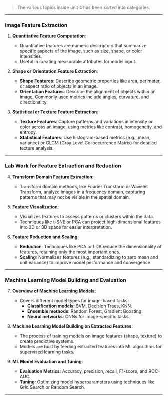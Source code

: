 > The various topics inside unit 4 has been sorted into categories.
---

### **Image Feature Extraction**

1. **Quantitative Feature Computation**:
   - Quantitative features are numeric descriptors that summarize specific aspects of the image, such as size, shape, or color intensities.
   - Useful in creating measurable attributes for model input.

2. **Shape or Orientation Feature Extraction**:
   - **Shape Features**: Describe geometric properties like area, perimeter, or aspect ratio of objects in an image.
   - **Orientation Features**: Describe the alignment of objects within an image. Commonly used metrics include angles, curvature, and directionality.

3. **Statistical or Texture Feature Extraction**:
   - **Texture Features**: Capture patterns and variations in intensity or color across an image, using metrics like contrast, homogeneity, and entropy.
   - **Statistical Features**: Use histogram-based metrics (e.g., mean, variance) or GLCM (Gray Level Co-occurrence Matrix) for detailed texture analysis.

---

### **Lab Work for Feature Extraction and Reduction**

4. **Transform Domain Feature Extraction**:
   - Transform domain methods, like Fourier Transform or Wavelet Transform, analyze images in a frequency domain, capturing patterns that may not be visible in the spatial domain.

5. **Feature Visualization**:
   - Visualizes features to assess patterns or clusters within the data.
   - Techniques like t-SNE or PCA can project high-dimensional features into 2D or 3D space for easier interpretation.

6. **Feature Reduction and Scaling**:
   - **Reduction**: Techniques like PCA or LDA reduce the dimensionality of features, retaining only the most important ones.
   - **Scaling**: Normalizes features (e.g., standardizing to zero mean and unit variance) to improve model performance and convergence.


---

### **Machine Learning Model Building and Evaluation**

7. **Overview of Machine Learning Models**:
   - Covers different model types for image-based tasks:
     - **Classification models**: SVM, Decision Trees, KNN.
     - **Ensemble methods**: Random Forest, Gradient Boosting.
     - **Neural networks**: CNNs for image-specific tasks.

8. **Machine Learning Model Building on Extracted Features**:
    - The process of training models on image features (shape, texture) to create predictive systems.
    - Models are built by feeding extracted features into ML algorithms for supervised learning tasks.

9. **ML Model Evaluation and Tuning**:
    - **Evaluation Metrics**: Accuracy, precision, recall, F1-score, and ROC-AUC.
    - **Tuning**: Optimizing model hyperparameters using techniques like Grid Search or Random Search.


---
